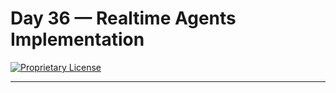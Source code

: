# Day 36 — Realtime Agents Implementation

[![Proprietary License](https://img.shields.io/badge/license-proprietary-red.svg)](../LICENSE)

---

